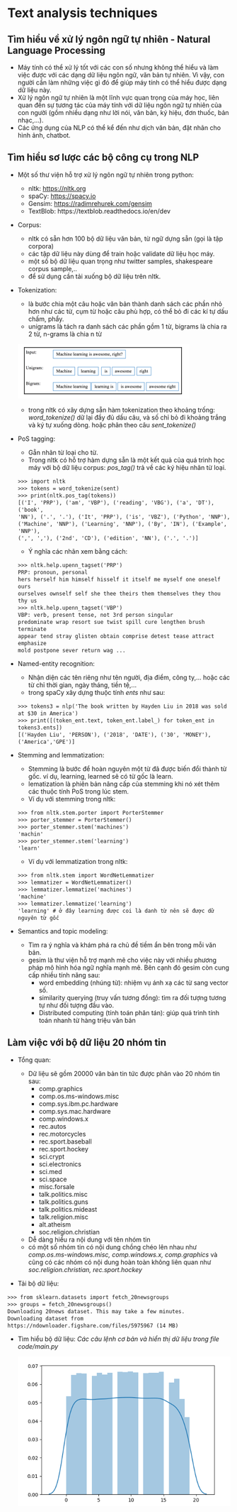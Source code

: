 # Text analysis techniques
## Tìm hiểu về xử lý ngôn ngữ tự nhiên - Natural Language Processing

- Máy tính có thể xử lý tốt với các con số nhưng không thể hiểu và làm việc được với các dạng dữ liệu ngôn ngữ, văn bản tự nhiên. Vì vậy, con người cần làm những việc gì đó để giúp máy tính có thể hiểu được dạng dữ liệu này.
- Xử lý ngôn ngữ tự nhiên là một lĩnh vực quan trọng của máy học, liên quan đến sự tương tác của máy tính với dữ liệu ngôn ngữ tự nhiên của con người (gồm nhiều dạng như lời nói, văn bản, ký hiệu, đơn thuốc, bản nhạc,...).
- Các ứng dụng của NLP có thể kể đến như dịch văn bản, đặt nhãn cho hình ảnh, chatbot.

## Tìm hiểu sơ lược các bộ công cụ trong NLP

- Một số thư viện hỗ trợ xử lý ngôn ngữ tự nhiên trong python:
    - nltk:     https://nltk.org
    - spaCy:    https://spacy.io
    - Gensim:   https://radimrehurek.com/gensim
    - TextBlob: https://textblob.​readthedocs.​io/​en/​dev

- Corpus:
    - nltk có sẵn hơn 100 bộ dữ liệu văn bản, từ ngữ dựng sẵn (gọi là tập corpora)
    - các tập dữ liệu này dùng để train hoặc validate dữ liệu học máy.
    - một số bộ dữ liệu quan trọng như twitter samples, shakespeare corpus sample,..
    - để sử dụng cần tải xuống bộ dữ liệu trên nltk.

- Tokenization:
    - là bước chia một câu hoặc văn bản thành danh sách các phần nhỏ hơn như các từ, cụm từ hoặc câu phù hợp, có thể bỏ đi các kí tự dấu chấm, phẩy.
    - unigrams là tách ra danh sách các phần gồm 1 từ, bigrams là chia ra 2 từ, n-grams là chia n từ

    ![alt tokenization](./images/tokenization.png)

    - trong nltk có xây dựng sẵn hàm tokenization theo khoảng trống: *word_tokenize()* dữ lại đầy đủ dấu câu, và số chỉ bỏ đi khoảng trắng và ký tự xuống dòng. hoặc phân theo câu *sent_tokenize()*

- PoS tagging:
    - Gẵn nhãn từ loại cho từ.
    - Trong nltk có hỗ trợ hàm dựng sẵn là một kết quả của quá trình học máy với bộ dữ liệu corpus: *pos_tag()* trả về các ký hiệu nhãn từ loại.
    ```
    >>> import nltk
    >>> tokens = word_tokenize(sent)
    >>> print(nltk.pos_tag(tokens))
    [('I', 'PRP'), ('am', 'VBP'), ('reading', 'VBG'), ('a', 'DT'), ('book',
    'NN'), ('.', '.'), ('It', 'PRP'), ('is', 'VBZ'), ('Python', 'NNP'),
    ('Machine', 'NNP'), ('Learning', 'NNP'), ('By', 'IN'), ('Example', 'NNP'),
    (',', ','), ('2nd', 'CD'), ('edition', 'NN'), ('.', '.')]
    ```
    - Ý nghĩa các nhãn xem bằng cách:
    ```
    >>> nltk.help.upenn_tagset('PRP')
    PRP: pronoun, personal
    hers herself him himself hisself it itself me myself one oneself ours
    ourselves ownself self she thee theirs them themselves they thou thy us
    >>> nltk.help.upenn_tagset('VBP')
    VBP: verb, present tense, not 3rd person singular
    predominate wrap resort sue twist spill cure lengthen brush terminate
    appear tend stray glisten obtain comprise detest tease attract emphasize
    mold postpone sever return wag ...
    ```

- Named-entity recognition:
    - Nhận diện các tên riêng như tên người, địa điểm, công ty,... hoặc các từ chỉ thời gian, ngày tháng, tiền tệ,...
    - trong spaCy xây dựng thuộc tính _ents_ như sau:
    ```
    >>> tokens3 = nlp('The book written by Hayden Liu in 2018 was sold at $30 in America')
    >>> print([(token_ent.text, token_ent.label_) for token_ent in tokens3.ents])
    [('Hayden Liu', 'PERSON'), ('2018', 'DATE'), ('30', 'MONEY'), ('America','GPE')]
    ```

- Stemming and lemmatization:
    - Stemming là bước để hoàn nguyên một từ đã được biến đổi thành từ gốc. ví dụ, learning, learned sẽ có từ gốc là learn.
    - lematization là phiên bản nâng cấp của stemming khi nó xét thêm các thuộc tính PoS trong lúc stem.
    - Ví dụ với stemming trong nltk:
    ```
    >>> from nltk.stem.porter import PorterStemmer
    >>> porter_stemmer = PorterStemmer()
    >>> porter_stemmer.stem('machines')
    'machin'
    >>> porter_stemmer.stem('learning')
    'learn'
    ```
    - Ví dụ với lemmatization trong nltk:
    ```
    >>> from nltk.stem import WordNetLemmatizer
    >>> lemmatizer = WordNetLemmatizer()
    >>> lemmatizer.lemmatize('machines')
    'machine'
    >>> lemmatizer.lemmatize('learning')
    'learning' # ở đây learning được coi là danh từ nên sẽ được dữ nguyên từ gốc
    ```

- Semantics and topic modeling:
    - Tìm ra ý nghĩa và khám phá ra chủ đề tiềm ẩn bên trong mỗi văn bản.
    - gesim là thư viện hỗ trợ mạnh mẽ cho việc này với nhiều phương pháp mô hình hóa ngữ nghĩa mạnh mẽ. Bên cạnh đó gesim còn cung cấp nhiều tính năng sau:
        - word embedding (nhúng từ): nhiệm vụ ánh xạ các từ sang vector số.
        - similarity querying (truy vấn tương đồng): tìm ra đối tượng tương tự như đối tượng đầu vào.
        - Distributed computing (tính toán phân tán): giúp quá trình tính toán nhanh từ hàng triệu văn bản

## Làm việc với bộ dữ liệu 20 nhóm tin

- Tổng quan:
    - Dữ liệu sẽ gồm 20000 văn bản tin tức được phân vào 20 nhóm tin sau:
        + comp.graphics
        + comp.os.ms-windows.misc
        + comp.sys.ibm.pc.hardware
        + comp.sys.mac.hardware
        + comp.windows.x
        + rec.autos
        + rec.motorcycles
        + rec.sport.baseball
        + rec.sport.hockey
        + sci.crypt
        + sci.electronics
        + sci.med
        + sci.space
        + misc.forsale
        + talk.politics.misc
        + talk.politics.guns
        + talk.politics.mideast
        + talk.religion.misc
        + alt.atheism
        + soc.religion.christian
    - Dễ dàng hiểu ra nội dung với tên nhóm tin
    - có một số nhóm tin có nội dung chồng chéo lên nhau như _comp.os.ms-windows.misc, comp.windows.x, comp.graphics_ và cũng có các nhóm có nội dung hoàn toàn không liên quan như _soc.religion.christian, rec.sport.hockey_

- Tải bộ dữ liệu:
```
>>> from sklearn.datasets import fetch_20newsgroups
>>> groups = fetch_20newsgroups()
Downloading 20news dataset. This may take a few minutes.
Downloading dataset from https://ndownloader.figshare.com/files/5975967 (14 MB)
```

- Tìm hiểu bộ dữ liệu:
    _Các câu lệnh cơ bản và hiển thị dữ liệu trong file code/main.py_

    ![alt dataset plot](./images/dataset-plot.png)

    
